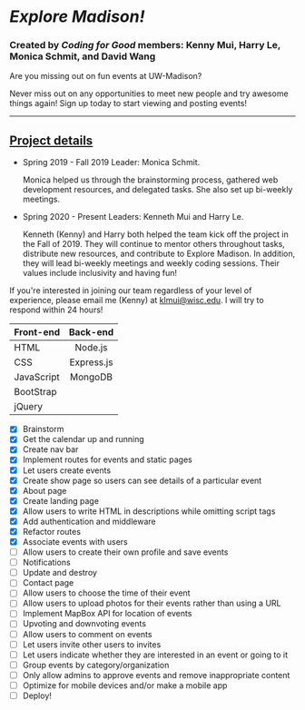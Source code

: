# ***Explore Madison!***
### Created by *Coding for Good* members: Kenny Mui, Harry Le, Monica Schmit, and David Wang

Are you missing out on fun events at UW-Madison?

Never miss out on any opportunities to meet new people and try awesome things again! Sign up today to start viewing and posting events!

-----------------------------------------------------

<h2> <strong> <u> Project details </U> </strong> </h2>

- Spring 2019 - Fall 2019 Leader: Monica Schmit.

    Monica helped us through the brainstorming process, gathered web development resources, and delegated tasks. She also set up bi-weekly meetings.

- Spring 2020 - Present Leaders: Kenneth Mui and Harry Le.

    Kenneth (Kenny) and Harry both helped the team kick off the project in the Fall of 2019. They will continue to mentor others throughout tasks, distribute new resources, and contribute to Explore Madison. In addition, they will lead bi-weekly meetings and weekly coding sessions. Their values include inclusivity and having fun!

If you're interested in joining our team regardless of your level of experience, please email me (Kenny) at klmui@wisc.edu. I will try to respond within 24 hours!

| Front-end      | Back-end     | 
| :---           |    :----:    |
| HTML           |    Node.js   | 
| CSS            | Express.js   |  
| JavaScript     | MongoDB      | 
| BootStrap      |              | 
| jQuery         |              | 

- [x] Brainstorm
- [x] Get the calendar up and running
- [x] Create nav bar
- [x] Implement routes for events and static pages
- [x] Let users create events
- [x] Create show page so users can see details of a particular event
- [x] About page
- [x] Create landing page
- [x] Allow users to write HTML in descriptions while omitting script tags
- [x] Add authentication and middleware
- [x] Refactor routes
- [x] Associate events with users
- [ ] Allow users to create their own profile and save events
- [ ] Notifications
- [ ] Update and destroy
- [ ] Contact page
- [ ] Allow users to choose the time of their event
- [ ] Allow users to upload photos for their events rather than using a URL
- [ ] Implement MapBox API for location of events
- [ ] Upvoting and downvoting events
- [ ] Allow users to comment on events
- [ ] Let users invite other users to invites
- [ ] Let users indicate whether they are interested in an event or going to it
- [ ] Group events by category/organization
- [ ] Only allow admins to approve events and remove inappropriate content
- [ ] Optimize for mobile devices and/or make a mobile app
- [ ] Deploy!
